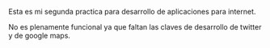 Esta es mi segunda practica para desarrollo de aplicaciones para internet.

No es plenamente funcional ya que faltan las claves de desarrollo de twitter y de google maps.